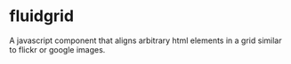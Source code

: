 # fluidgrid
A javascript component that aligns arbitrary html elements in a grid similar to flickr or google images.
